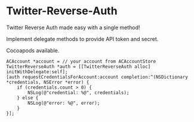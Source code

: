Twitter-Reverse-Auth
====================

Twitter Reverse Auth made easy with a single method!

Implement delegate methods to provide API token and secret.

Cocoapods available.

    ACAccount *account = // your account from ACAccountStore
    TwitterReverseAuth *auth = [[TwitterReverseAuth alloc] initWithDelegate:self];
    [auth requestCredentialsForAccount:account completion:^(NSDictionary *credentials, NSError *error) {
        if (credentials.count > 0) {
            NSLog(@"credential: %@", credentials);
        } else {
            NSLog(@"error: %@", error);
        }
    }];


